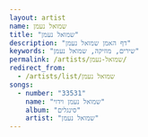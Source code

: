 ```yaml
---
layout: artist
name: שמואל נעמן
title: "שמואל נעמן"
description: "דף האמן שמואל נעמן"
keywords: "שירים, מוזיקה, שמואל נעמן"
permalink: /artists/שמואל-נעמן/
redirect_from:
  - /artists/list/שמואל נעמן
songs:
  - number: "33531"
    name: "שמואל נעמן וידוי"
    album: "סינגלים"
    artist: "שמואל נעמן"
---
```

